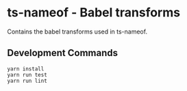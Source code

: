 # ts-nameof - Babel transforms

Contains the babel transforms used in ts-nameof.

## Development Commands

```
yarn install
yarn run test
yarn run lint
```